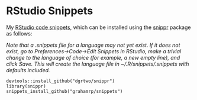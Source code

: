 # RStudio Snippets

My [RStudio code snippets](http://blog.rstudio.org/2015/04/13/rstudio-v0-99-preview-code-snippets/), which can be installed using the [snippr](https://github.com/dgrtwo/snippr) package as follows:

*Note that a .snippets file for a language may not yet exist. If it does not exist, go to Preferences->Code->Edit Snippets in RStudio, make a trivial change to the language of choice (for example, a new empty line), and click Save. This will create the language file in ~/.R/snippets/<language>.snippets with defaults included.*

```
devtools::install_github("dgrtwo/snippr")
library(snippr)
snippets_install_github("grahamrp/snippets")
```
